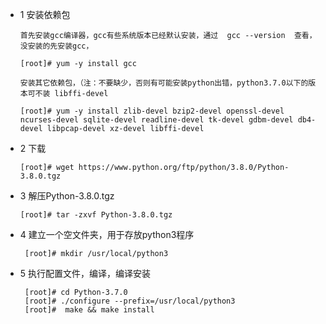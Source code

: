 

* 1 安装依赖包 
   
      首先安装gcc编译器，gcc有些系统版本已经默认安装，通过  gcc --version  查看，没安装的先安装gcc，
    
      [root]# yum -y install gcc
    
      安装其它依赖包，（注：不要缺少，否则有可能安装python出错，python3.7.0以下的版本可不装 libffi-devel
    
      [root]# yum -y install zlib-devel bzip2-devel openssl-devel ncurses-devel sqlite-devel readline-devel tk-devel gdbm-devel db4-devel libpcap-devel xz-devel libffi-devel
    
    
* 2 下载

      [root]# wget https://www.python.org/ftp/python/3.8.0/Python-3.8.0.tgz    
    
* 3  解压Python-3.8.0.tgz

      [root]# tar -zxvf Python-3.8.0.tgz    
      
* 4   建立一个空文件夹，用于存放python3程序

       [root]# mkdir /usr/local/python3
       
 * 5  执行配置文件，编译，编译安装　　　　　　　　　　　　

        [root]# cd Python-3.7.0
        [root]# ./configure --prefix=/usr/local/python3
        [root]#  make && make install      
